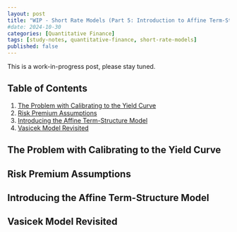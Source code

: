 ```yaml
---
layout: post
title: "WIP - Short Rate Models (Part 5: Introduction to Affine Term-Structure Model)"
#date: 2024-10-30
categories: [Quantitative Finance]
tags: [study-notes, quantitative-finance, short-rate-models]
published: false
---
```


<script type="text/javascript" src="https://cdn.mathjax.org/mathjax/latest/MathJax.js?config=default"></script>

This is a work-in-progress post, please stay tuned.

## Table of Contents

1. [The Problem with Calibrating to the Yield Curve](#the-problem-with-calibrating-to-the-yield-curve)
2. [Risk Premium Assumptions](#risk-premium-assumptions)
3. [Introducing the Affine Term-Structure Model](#introducing-the-affine-term-structure-model)
4. [Vasicek Model Revisited](#vasicek-model-revisited)

## The Problem with Calibrating to the Yield Curve

## Risk Premium Assumptions

## Introducing the Affine Term-Structure Model

## Vasicek Model Revisited